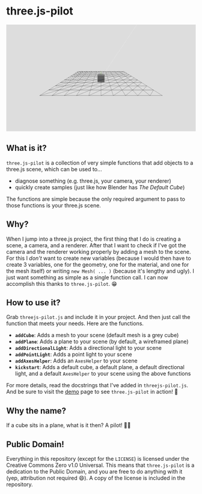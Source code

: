 # three.js-pilot

[![](demo-screenshot.png)][demo]

## What is it?

`three.js-pilot` is a collection of very simple functions that add objects to a 
three.js scene, which can be used to...
- diagnose something (e.g. three.js, your camera, your renderer)
- quickly create samples (just like how Blender has _The Default Cube_)

The functions are simple because the only required argument to pass to those
functions is your three.js scene.

## Why?

When I jump into a three.js project, the first thing that I do is creating a
scene, a camera, and a renderer. After that I want to check if I've got the
camera and the renderer working properly by adding a mesh to the scene. For this
I _don't_ want to create new variables (because I would then have to create 3 
variables, one for the geometry, one for the material, and one for the mesh
itself) or writing `new Mesh( ... )` (because it's lengthy and ugly). I just
want something as simple as a single function call. I can now accomplish this
thanks to `three.js-pilot`. :grin:

## How to use it?

Grab `threejs-pilot.js` and include it in your project. And then just call the
function that meets your needs. Here are the functions.

- **`addCube`**: Adds a mesh to your scene (default mesh is a grey cube)
- **`addPlane`**: Adds a plane to your scene (by default, a wireframed plane)
- **`addDirectionalLight`**: Adds a directional light to your scene
- **`addPointLight`**: Adds a point light to your scene
- **`addAxesHelper`**: Adds an `AxesHelper` to your scene
- **`kickstart`**: Adds a default cube, a default plane, a default directional
  light, and a default `AxesHelper` to your scene using the above functions

For more details, read the docstrings that I've added in `threejs-pilot.js`.
And be sure to visit the [demo][demo] page to see `three.js-pilot` in action!
:rocket:

[demo]: https://you-create.github.io/three.js-pilot/

## Why the name?

If a cube sits in a plane, what is it then? A pilot! :man_pilot:

## Public Domain!

Everything in this repository (except for the `LICENSE`) is licensed under the
Creative Commons Zero v1.0 Universal. This means that `three.js-pilot` is a
dedication to the Public Domain, and you are free to do anything with it (yep,
attribution not required :smile:). A copy of the license is included in the
repository.

